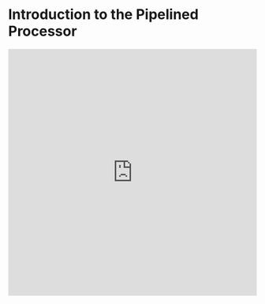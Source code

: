 # Introduction to the Pipelined Processor


<iframe width="100%" height="500" src="https://www.youtube.com/embed/CuCSKILjSnM" title="YouTube video player" frameborder="0" allow="accelerometer; autoplay; clipboard-write; encrypted-media; gyroscope; picture-in-picture" allowfullscreen></iframe>

<div id="sheas_container_4"><div style="width:100%; height:100%"><div class="loader"></div></div></div>

Here is the table to compile to create the diagram:
<table class="table">
  <thead>
    <tr>
        <th>Input</th>
        <th>Cycle 1</th>
        <th>Cycle 2</th>
        <th>Cycle 3</th>
        <th>Cycle 4</th>
        <th>Cycle 5</th>
        <th>Cycle 6</th>
        <th>Cycle 7</th>
        <th>Cycle 8</th>
    </tr>
  </thead>
  <tbody>
    <tr>
      <th><div><input size=2 type="string" id='2.6.1.1' onchange="save_table(event)"></div></th>
      <th><div><input size=2 type="string" id='2.6.1.2' onchange="save_table(event)"></div></th>
      <th><div><input size=2 type="string" id='2.6.1.3' onchange="save_table(event)"></div></th>
      <th><div><input size=2 type="string" id='2.6.1.4' onchange="save_table(event)"></div></th>
      <th><div><input size=2 type="string" id='2.6.1.5' onchange="save_table(event)"></div></th>
      <th><div><input size=2 type="string" id='2.6.1.6' onchange="save_table(event)"></div></th>
      <th><div><input size=2 type="string" id='2.6.1.7' onchange="save_table(event)"></div></th>
      <th><div><input size=2 type="string" id='2.6.1.8' onchange="save_table(event)"></div></th>
      <th><div><input size=2 type="string" id='2.6.1.9' onchange="save_table(event)"></div></th>
    </tr>
    <tr>
      <th><div><input size=2 type="string" id='2.6.2.1' onchange="save_table(event)"></div></th>
      <th><div><input size=2 type="string" id='2.6.2.2' onchange="save_table(event)"></div></th>
      <th><div><input size=2 type="string" id='2.6.2.3' onchange="save_table(event)"></div></th>
      <th><div><input size=2 type="string" id='2.6.2.4' onchange="save_table(event)"></div></th>
      <th><div><input size=2 type="string" id='2.6.2.5' onchange="save_table(event)"></div></th>
      <th><div><input size=2 type="string" id='2.6.2.6' onchange="save_table(event)"></div></th>
      <th><div><input size=2 type="string" id='2.6.2.7' onchange="save_table(event)"></div></th>
      <th><div><input size=2 type="string" id='2.6.2.8' onchange="save_table(event)"></div></th>
      <th><div><input size=2 type="string" id='2.6.2.9' onchange="save_table(event)"></div></th>
    </tr>
    <tr>
      <th><div><input size=2 type="string" id='2.6.3.1' onchange="save_table(event)"></div></th>
      <th><div><input size=2 type="string" id='2.6.3.2' onchange="save_table(event)"></div></th>
      <th><div><input size=2 type="string" id='2.6.3.3' onchange="save_table(event)"></div></th>
      <th><div><input size=2 type="string" id='2.6.3.4' onchange="save_table(event)"></div></th>
      <th><div><input size=2 type="string" id='2.6.3.5' onchange="save_table(event)"></div></th>
      <th><div><input size=2 type="string" id='2.6.3.6' onchange="save_table(event)"></div></th>
      <th><div><input size=2 type="string" id='2.6.3.7' onchange="save_table(event)"></div></th>
      <th><div><input size=2 type="string" id='2.6.3.8' onchange="save_table(event)"></div></th>
      <th><div><input size=2 type="string" id='2.6.3.9' onchange="save_table(event)"></div></th>
    </tr>
    <tr>
      <th><div><input size=2 type="string" id='2.6.4.1' onchange="save_table(event)"></div></th>
      <th><div><input size=2 type="string" id='2.6.4.2' onchange="save_table(event)"></div></th>
      <th><div><input size=2 type="string" id='2.6.4.3' onchange="save_table(event)"></div></th>
      <th><div><input size=2 type="string" id='2.6.4.4' onchange="save_table(event)"></div></th>
      <th><div><input size=2 type="string" id='2.6.4.5' onchange="save_table(event)"></div></th>
      <th><div><input size=2 type="string" id='2.6.4.6' onchange="save_table(event)"></div></th>
      <th><div><input size=2 type="string" id='2.6.4.7' onchange="save_table(event)"></div></th>
      <th><div><input size=2 type="string" id='2.6.4.8' onchange="save_table(event)"></div></th>
      <th><div><input size=2 type="string" id='2.6.4.9' onchange="save_table(event)"></div></th>
    </tr>
    <tr>
      <th><div><input size=2 type="string" id='2.6.5.1' onchange="save_table(event)"></div></th>
      <th><div><input size=2 type="string" id='2.6.5.2' onchange="save_table(event)"></div></th>
      <th><div><input size=2 type="string" id='2.6.5.3' onchange="save_table(event)"></div></th>
      <th><div><input size=2 type="string" id='2.6.5.4' onchange="save_table(event)"></div></th>
      <th><div><input size=2 type="string" id='2.6.5.5' onchange="save_table(event)"></div></th>
      <th><div><input size=2 type="string" id='2.6.5.6' onchange="save_table(event)"></div></th>
      <th><div><input size=2 type="string" id='2.6.5.7' onchange="save_table(event)"></div></th>
      <th><div><input size=2 type="string" id='2.6.5.8' onchange="save_table(event)"></div></th>
      <th><div><input size=2 type="string" id='2.6.5.9' onchange="save_table(event)"></div></th>
    </tr>
    <tr>
      <th><div><input size=2 type="string" id='2.6.6.1' onchange="save_table(event)"></div></th>
      <th><div><input size=2 type="string" id='2.6.6.2' onchange="save_table(event)"></div></th>
      <th><div><input size=2 type="string" id='2.6.6.3' onchange="save_table(event)"></div></th>
      <th><div><input size=2 type="string" id='2.6.6.4' onchange="save_table(event)"></div></th>
      <th><div><input size=2 type="string" id='2.6.6.5' onchange="save_table(event)"></div></th>
      <th><div><input size=2 type="string" id='2.6.6.6' onchange="save_table(event)"></div></th>
      <th><div><input size=2 type="string" id='2.6.6.7' onchange="save_table(event)"></div></th>
      <th><div><input size=2 type="string" id='2.6.6.8' onchange="save_table(event)"></div></th>
      <th><div><input size=2 type="string" id='2.6.6.9' onchange="save_table(event)"></div></th>
    </tr>
    <tr>
      <th><div><input size=2 type="string" id='2.6.7.1' onchange="save_table(event)"></div></th>
      <th><div><input size=2 type="string" id='2.6.7.2' onchange="save_table(event)"></div></th>
      <th><div><input size=2 type="string" id='2.6.7.3' onchange="save_table(event)"></div></th>
      <th><div><input size=2 type="string" id='2.6.7.4' onchange="save_table(event)"></div></th>
      <th><div><input size=2 type="string" id='2.6.7.5' onchange="save_table(event)"></div></th>
      <th><div><input size=2 type="string" id='2.6.7.6' onchange="save_table(event)"></div></th>
      <th><div><input size=2 type="string" id='2.6.7.7' onchange="save_table(event)"></div></th>
      <th><div><input size=2 type="string" id='2.6.7.8' onchange="save_table(event)"></div></th>
      <th><div><input size=2 type="string" id='2.6.7.9' onchange="save_table(event)"></div></th>
    </tr>
    <tr>
      <th><div><input size=2 type="string" id='2.6.8.1' onchange="save_table(event)"></div></th>
      <th><div><input size=2 type="string" id='2.6.8.2' onchange="save_table(event)"></div></th>
      <th><div><input size=2 type="string" id='2.6.8.3' onchange="save_table(event)"></div></th>
      <th><div><input size=2 type="string" id='2.6.8.4' onchange="save_table(event)"></div></th>
      <th><div><input size=2 type="string" id='2.6.8.5' onchange="save_table(event)"></div></th>
      <th><div><input size=2 type="string" id='2.6.8.6' onchange="save_table(event)"></div></th>
      <th><div><input size=2 type="string" id='2.6.8.7' onchange="save_table(event)"></div></th>
      <th><div><input size=2 type="string" id='2.6.8.8' onchange="save_table(event)"></div></th>
      <th><div><input size=2 type="string" id='2.6.8.9' onchange="save_table(event)"></div></th>
    </tr>
    <tr>
      <th><div><input size=2 type="string" id='2.6.9.1' onchange="save_table(event)"></div></th>
      <th><div><input size=2 type="string" id='2.6.9.2' onchange="save_table(event)"></div></th>
      <th><div><input size=2 type="string" id='2.6.9.3' onchange="save_table(event)"></div></th>
      <th><div><input size=2 type="string" id='2.6.9.4' onchange="save_table(event)"></div></th>
      <th><div><input size=2 type="string" id='2.6.9.5' onchange="save_table(event)"></div></th>
      <th><div><input size=2 type="string" id='2.6.9.6' onchange="save_table(event)"></div></th>
      <th><div><input size=2 type="string" id='2.6.9.7' onchange="save_table(event)"></div></th>
      <th><div><input size=2 type="string" id='2.6.9.8' onchange="save_table(event)"></div></th>
      <th><div><input size=2 type="string" id='2.6.9.9' onchange="save_table(event)"></div></th>
    </tr>
  </tbody>
</table>

Here is a program to use in order to write a simple diagram for the single cycle processor:

- Program:
```assembly
sw t1 0(t2)         # M[0xbc] = 0x123
LOOP:
   lw a1 0(t2)      # a1 = M[0xbc] 
   add a2 a1 a1     # a2 = a1+a1
   sw a2 0(t2)      # M[0xbc] = a2
   blt a2 a0 LOOP   # jump if a2<a0
```

<table class="table">
  <colgroup>
      <col span="1" style="width: 20%;">
      <col span="1" style="width: 10%;">
      <col span="1" style="width: 10%;">
      <col span="1" style="width: 10%;">
      <col span="1" style="width: 10%;">
      <col span="1" style="width: 10%;">
      <col span="1" style="width: 10%;">
      <col span="1" style="width: 10%;">
      <col span="1" style="width: 10%;">
  </colgroup>
  <thead>
    <tr>
        <th style="width:70%">Input (instruction)</th>
        <th>Cycle 1</th>
        <th>Cycle 2</th>
        <th>Cycle 3</th>
        <th>Cycle 4</th>
        <th>Cycle 5</th>
        <th>Cycle 6</th>
        <th>Cycle 7</th>
        <th>Cycle 8</th>
    </tr>
  </thead>
  <tbody>
    <tr>
      <th>sw t1 0(t2)</th>
      <th><div><input size=2 type="string" id='2.6.1.2.1' onchange="save_table(event)"></div></th>
      <th><div><input size=2 type="string" id='2.6.1.3.1' onchange="save_table(event)"></div></th>
      <th><div><input size=2 type="string" id='2.6.1.4.1' onchange="save_table(event)"></div></th>
      <th><div><input size=2 type="string" id='2.6.1.5.1' onchange="save_table(event)"></div></th>
      <th><div><input size=2 type="string" id='2.6.1.6.1' onchange="save_table(event)"></div></th>
      <th><div><input size=2 type="string" id='2.6.1.7.1' onchange="save_table(event)"></div></th>
      <th><div><input size=2 type="string" id='2.6.1.8.1' onchange="save_table(event)"></div></th>
      <th><div><input size=2 type="string" id='2.6.1.9.1' onchange="save_table(event)"></div></th>
    </tr>
    <tr>
      <th>lw a1 0(t2)</th>
      <th><div><input size=2 type="string" id='2.6.2.2.1' onchange="save_table(event)"></div></th>
      <th><div><input size=2 type="string" id='2.6.2.3.1' onchange="save_table(event)"></div></th>
      <th><div><input size=2 type="string" id='2.6.2.4.1' onchange="save_table(event)"></div></th>
      <th><div><input size=2 type="string" id='2.6.2.5.1' onchange="save_table(event)"></div></th>
      <th><div><input size=2 type="string" id='2.6.2.6.1' onchange="save_table(event)"></div></th>
      <th><div><input size=2 type="string" id='2.6.2.7.1' onchange="save_table(event)"></div></th>
      <th><div><input size=2 type="string" id='2.6.2.8.1' onchange="save_table(event)"></div></th>
      <th><div><input size=2 type="string" id='2.6.2.9.1' onchange="save_table(event)"></div></th>
    </tr>
    <tr>
      <th>add a2 a1 a1</th>
      <th><div><input size=2 type="string" id='2.6.3.2.1' onchange="save_table(event)"></div></th>
      <th><div><input size=2 type="string" id='2.6.3.3.1' onchange="save_table(event)"></div></th>
      <th><div><input size=2 type="string" id='2.6.3.4.1' onchange="save_table(event)"></div></th>
      <th><div><input size=2 type="string" id='2.6.3.5.1' onchange="save_table(event)"></div></th>
      <th><div><input size=2 type="string" id='2.6.3.6.1' onchange="save_table(event)"></div></th>
      <th><div><input size=2 type="string" id='2.6.3.7.1' onchange="save_table(event)"></div></th>
      <th><div><input size=2 type="string" id='2.6.3.8.1' onchange="save_table(event)"></div></th>
      <th><div><input size=2 type="string" id='2.6.3.9.1' onchange="save_table(event)"></div></th>
    </tr>
    <tr>
      <th>sw a2 0(t2)</th>
      <th><div><input size=2 type="string" id='2.6.4.2.1' onchange="save_table(event)"></div></th>
      <th><div><input size=2 type="string" id='2.6.4.3.1' onchange="save_table(event)"></div></th>
      <th><div><input size=2 type="string" id='2.6.4.4.1' onchange="save_table(event)"></div></th>
      <th><div><input size=2 type="string" id='2.6.4.5.1' onchange="save_table(event)"></div></th>
      <th><div><input size=2 type="string" id='2.6.4.6.1' onchange="save_table(event)"></div></th>
      <th><div><input size=2 type="string" id='2.6.4.7.1' onchange="save_table(event)"></div></th>
      <th><div><input size=2 type="string" id='2.6.4.8.1' onchange="save_table(event)"></div></th>
      <th><div><input size=2 type="string" id='2.6.4.9.1' onchange="save_table(event)"></div></th>
    </tr>
    <tr>
      <th>blt a2 a0 LOOP</th>
      <th><div><input size=2 type="string" id='2.6.5.2.1' onchange="save_table(event)"></div></th>
      <th><div><input size=2 type="string" id='2.6.5.3.1' onchange="save_table(event)"></div></th>
      <th><div><input size=2 type="string" id='2.6.5.4.1' onchange="save_table(event)"></div></th>
      <th><div><input size=2 type="string" id='2.6.5.5.1' onchange="save_table(event)"></div></th>
      <th><div><input size=2 type="string" id='2.6.5.6.1' onchange="save_table(event)"></div></th>
      <th><div><input size=2 type="string" id='2.6.5.7.1' onchange="save_table(event)"></div></th>
      <th><div><input size=2 type="string" id='2.6.5.8.1' onchange="save_table(event)"></div></th>
      <th><div><input size=2 type="string" id='2.6.5.9.1' onchange="save_table(event)"></div></th>
    </tr>
  </tbody>
</table>

Here is a cheatsheet that compares the case of the laundry to the processor. This is helpful to remember the core concepts.

| CONTEXT | 24/7 Laundry | Single Cycle Processor |
| - | - | - |
| THING TO PROCESS | CLIENT | INSTRUCTION |
| STAGES OF PROCESSING (fake timings) | Wash 1.45h, Dry 1.30h, Iron | Fetch 4ns, Decode 1ns, Reg read 4ns, Execution 5ns, Memory 6ns, Writeback 3ns |
| WHO ARE WE | The Owners Evelyn and Waymond Wang | R&D Engineers, with the task to make the processor faster |
| CONSTRAINT | Only one client in the room at any given time. The laundry serves one client every 5.15h -> 4.36 clients a day | Only one instruction in the processor at any given time. The processor serves one instruction every 23ns -> 43.478.261 instructions per second (~43.5 MHz)|
| SOLUTION | Let three clients in the room at any given time, each using one machine and waiting for the next machine to free before using it (every two hours, the time of the longest task). | Divide the hardware of the processor in stages, one for each sub-operation, with interstate registers, which are clocked every 6 ns (time of the longest task) |
| CONS | Clients waits 15 minutes after washing before drying, and 30 minutes after drying before ironing, since ironing is the longest task. Each client takes 6 hours instead of 5.15 h to was the clothes.| Every stage except the slowest one will stall for some time after propagating, since they have to wait for the memory stage, the slowest, to finish so they can all proceed. Each instruction takes more to process five times the longest delay (5x6=30ns) instead of the sum of delays (23ns)|
| PROS | The laundry processes one client every 2 hours, time of the slowest stage, instead of 5.15, sum of all stages, as three clients at a time are in the laundry IN PARALLEL. The laundry serves 12 clients a day instead of 4.36 | The processor serves one instruction every 6ns, time of the slowest stage, instead of 23ns, sum of all the stages, as five instructions at a tmie are in the processor IN PARALLEL. The processor serves 166.666.667 instructions per second (167MHz instead of 43.5MHz) |
| TRICK | No three clients are processed in a block, then 3 others in a block and so on. 3 Clients are there in any given moment, but they rotate (first in is first out) | No five instructions are processed in a block, then 5 others in a block and so on. 5 Instruction are there in any given moment, but they rotate (first in is first out) |                                                                        |


<style type="text/css">
   input {font-weight:bold;}
</style>

<script>
    for (var i=1; i<10; i++) {
        for (var j=1; j<10; j++) {
            var id = '2.6.' + i + '.' + j
            document.getElementById(id).value = localStorage.getItem(id)
        }
    }
    function save_table(e) { localStorage.setItem(e.target.id, document.getElementById(e.target.id).value) }
</script>
<script>
    for (var i=1; i<10; i++) {
        for (var j=1; j<10; j++) {
            var id = '2.6.' + i + '.' + j + '.1'
            document.getElementById(id).value = localStorage.getItem(id)
        }
    }
</script>

# Exercises

**Please write your answers on a document, to then submit as PDF in the "Assignments" section. Mind that all answers from the whole Circuit Timing section are to be written on the same document. Feel free to add images to your answers, if it helps to explain something more concisely.**

1. You found out during previous exercises a qualitative estimate of the maximum theoretical propagation delay of the Incrementer circuit. You may have noticed that the circuit is actually a 8 bit adder with one "hidden" input set to one. Did this influence your estimate of the total propagation delate? Discuss the difference in expected actual propagation delay, if any, between a normal adder and the incrementer.

## Transcript

In this part of the lesson we will explain, how the solution for the analogy of the laundry generalizes to the problem of the simple RTL circuit, from the last part of the lesson, and what all of this has to do with processors and how to make programs run faster on them.

How the analogy maps to the simple RTL circuit is rather straightforward: the clients map to the inputs of the circuit, and the machines map to the operations the that circuit executes on them. Letting each client use a different machine corresponds to dividing the circuit in two, with one further register, as shown in the circuit below, yielding a two-stage circuit which is able to effectively run faster, as the clock only has to wait for the propagation delay of the slowest of the two operations instead of waiting for the sum of their propagation delays. Just as each single client takes more overall time to process its own business, each input now takes longer to come out the other side, twice the slower component time, but the overall throughput of the circuit increases. Feel free to try for yourself for a given input to the circuit the version with only one stage, and two registers, and the new version below with two stages and three registers,and notice, that you can allow a faster clock with the latter.

Let us therefore see how to draw the diagram for this case. Let us use the same inputs as last time, therefore 0, 5, and 12. Let us write them down.

Inspect the clock and all the chain of signals, set the input, output, and all monitors to decimal, and pause the simulation. 

Set the input to zero and advance the simulation by one clock cycle. We will call this, cycle one. You can see that the input zero has propagated in all the exponentiation stage of the circuit. Therefore, we can say that in cycle one the input zero was processed with the exponentiation.

Set the input to five and advance the simulation by one clock cycle. Now the input zero has passed to the increment stage, while the input five is in the exponentiation stage.

Set the input to twelve and advance the simulation by one clock cycle. We can see now that the input zero has finished processing, and the output shows the result one. Both the other inputs have behaved similarly, shifting to the right, with the 5 input now being incremented and the 12 input now being exponentiated.

Let us do one more cycle. Set the input to 7 and advance the simulation by one clock cycle. The output now shows twenty six, the result of input 5, while the incrementer is processing the input 12 and the exponentiator is handling the input 7.

We could go on indefinitely in this fashion.

The question is now, what does this have to do with the processor? As a matter of fact, the circuit that exponentiates and increments its input was also an analogy for a processor: a series of operations (read and write the memory, alu operations et cetera) that are executed on an input (an instruction) and that are synchronized by a clock signal, in a Register Transfer fashion. The very same diagrams that we compiled for the laundry and for the circuit, we can compile for a processor.

We made this whole journey, that started with remembering that logic gate operate with a propagation delay, to reach this point: processors are made of a very large number of those ports, and their cumulative delay becomes very noticeable with so many of them in series. It is the objective of the hardware engineer, to explore the ways to make it process more instructions in the same amount of time, preserving funcionality. Having already seen the solution in other analogic domains, it is just a matter of understanding how the principle generalizes to the processor. 

The diagram for the single cycle processor is very simple, as only one instruction can fit inside it at any given cycle. Below is an example of a simple program. Let us use the acronym "SC" for cingle cycle to indicate all the operations, that the single cycle processor executes on the input instruction. In the first cycle, we expect the first instruction to be processed, in the second cycle the second instruction and so on until the end of execution. In case the branch is taken once, cycle six will contain the load, and the execution continues as before. 

Now, the main question that we are going to answer in this lesson is, how to modify the hardware in order to process more instructions in the same amount of time?

Just as in the two previous analogies, the objective is to divide the single cycle processor in multiple so called stages, separated by interstage registers, so that each contains one instruction completing one well defined part of the total execution. This way, just as the laundry allowed for three clients at any given time working in parallel, on different stages of the cleaning process, the so called "pipelined" processor will allow multiple instructions being processed, at any given time, each completing one different stage of its processing. Both in the case of the laundry and in the case of the RTL circuit however, we did not have to identify the various discrete operations in which to divide the process, as they were trivial. How to sort the components of the single cycle into functionally defined clusters, and therefore how to divide the processor with registers, how the stages interact with one another and with each type of instruction, are all topics of the next parts of the lesson.